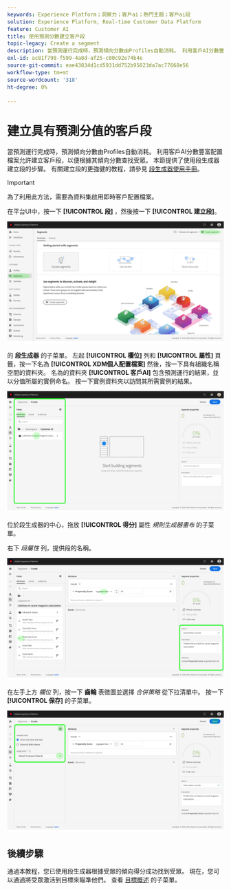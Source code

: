 ```yaml
---
keywords: Experience Platform；洞察力；客戶ai；熱門主題；客戶ai段
solution: Experience Platform, Real-time Customer Data Platform
feature: Customer AI
title: 使用預測分數建立客戶段
topic-legacy: Create a segment
description: 當預測運行完成時，預測傾向分數由Profiles自動消耗。 利用客戶AI分數豐富配置檔案允許建立客戶段，以便根據其傾向分數查找受眾。 本節提供了使用段生成器建立段的步驟。
exl-id: ac81f798-f599-4a8d-af25-c00c92e74b4e
source-git-commit: eae43834d1cd5931dd752b95023da7ac77668e56
workflow-type: tm+mt
source-wordcount: '318'
ht-degree: 0%

---
```


# 建立具有預測分值的客戶段

當預測運行完成時，預測傾向分數由Profiles自動消耗。 利用客戶AI分數豐富配置檔案允許建立客戶段，以便根據其傾向分數查找受眾。 本節提供了使用段生成器建立段的步驟。 有關建立段的更強健的教程，請參見 [段生成器使用手冊](../../../segmentation/ui/segment-builder.md)。

>[!IMPORTANT]
>
>為了利用此方法，需要為資料集啟用即時客戶配置檔案。

在平台UI中，按一下 **[!UICONTROL 段]** ，然後按一下 **[!UICONTROL 建立段]**。

![](../images/user-guide/segments.png)

的 **段生成器** 的子菜單。 左起 **[!UICONTROL 欄位]** 列和 **[!UICONTROL 屬性]** 頁籤，按一下名為 **[!UICONTROL XDM個人配置檔案]** 然後，按一下具有組織名稱空間的資料夾。 名為的資料夾 **[!UICONTROL 客戶AI]** 包含預測運行的結果，並以分值所屬的實例命名。 按一下實例資料夾以訪問其所需實例的結果。

![](../images/user-guide/results.png)

位於段生成器的中心，拖放 **[!UICONTROL 得分]** 屬性 *規則生成器畫布* 的子菜單。

右下 *段屬性* 列，提供段的名稱。

![](../images/user-guide/properties.png)

在左手上方 *欄位* 列，按一下 **齒輪** 表徵圖並選擇 *合併策略* 從下拉清單中。 按一下 **[!UICONTROL 保存]** 的子菜單。

![](../images/user-guide/merge_policy.png)

## 後續步驟

通過本教程，您已使用段生成器根據受眾的傾向得分成功找到受眾。 現在，您可以通過將受眾激活到目標來瞄準他們。 查看 [目標概述](../../../destinations/home.md) 的子菜單。
